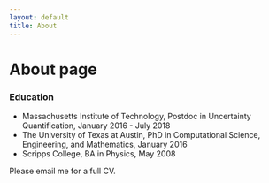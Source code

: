 ```yaml
---
layout: default
title: About
---
```

# About page

<h3> Education </h3>
<ul>
   <li>Massachusetts Institute of Technology, Postdoc in Uncertainty Quantification, January 2016 - July 2018</li>
   <li>The University of Texas at Austin, PhD in Computational Science, Engineering, and Mathematics, January 2016</li>
   <li>Scripps College, BA in Physics, May 2008</li>
</ul>

Please email me for a full CV.
